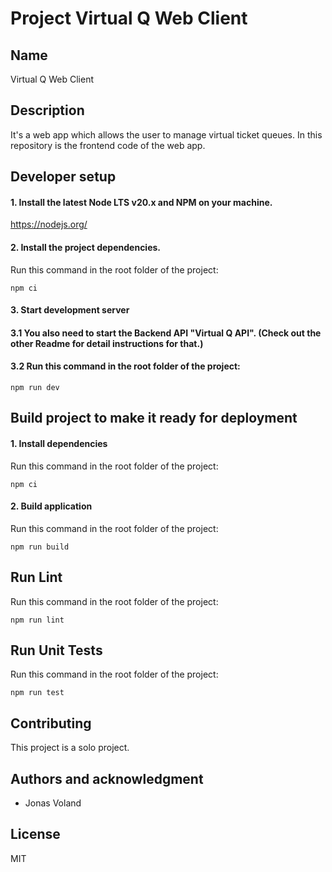 # Project Virtual Q Web Client

## Name
Virtual Q Web Client

## Description
It's a web app which allows the user to manage virtual ticket queues.
In this repository is the frontend code of the web app.

## Developer setup

#### 1. Install the latest Node LTS v20.x and NPM on your machine.

https://nodejs.org/

#### 2. Install the project dependencies.

Run this command in the root folder of the project:

`npm ci`

#### 3. Start development server

#### 3.1 You also need to start the Backend API "Virtual Q API". (Check out the other Readme for detail instructions for that.)

#### 3.2 Run this command in the root folder of the project:

`npm run dev`

## Build project to make it ready for deployment

#### 1. Install dependencies

Run this command in the root folder of the project:

`npm ci`

#### 2. Build application

Run this command in the root folder of the project:

`npm run build`

## Run Lint

Run this command in the root folder of the project:

`npm run lint`

## Run Unit Tests

Run this command in the root folder of the project:

`npm run test`


## Contributing
This project is a solo project.

## Authors and acknowledgment
- Jonas Voland

## License
MIT
